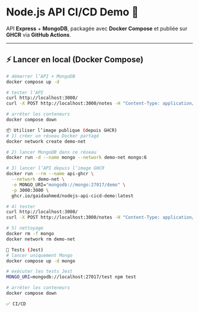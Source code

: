 # Node.js API CI/CD Demo 🚀

API **Express** + **MongoDB**, packagée avec **Docker Compose** et publiée sur **GHCR** via **GitHub Actions**.

---

## ⚡ Lancer en local (Docker Compose)

```bash
# démarrer l’API + MongoDB
docker compose up -d

# tester l’API
curl http://localhost:3000/
curl -X POST http://localhost:3000/notes -H "Content-Type: application/json" -d '{"text":"hello"}'

# arrêter les conteneurs
docker compose down

📦 Utiliser l’image publique (depuis GHCR)
# 1) créer un réseau Docker partagé
docker network create demo-net

# 2) lancer MongoDB dans ce réseau
docker run -d --name mongo --network demo-net mongo:6

# 3) lancer l’API depuis l’image GHCR
docker run --rm --name api-ghcr \
  --network demo-net \
  -e MONGO_URI="mongodb://mongo:27017/demo" \
  -p 3000:3000 \
  ghcr.io/gaidaahmed/nodejs-api-cicd-demo:latest

# 4) tester
curl http://localhost:3000/
curl -X POST http://localhost:3000/notes -H "Content-Type: application/json" -d '{"text":"depuis GHCR"}'

# 5) nettoyage
docker rm -f mongo
docker network rm demo-net

🧪 Tests (Jest)
# lancer uniquement Mongo
docker compose up -d mongo

# exécuter les tests Jest
MONGO_URI=mongodb://localhost:27017/test npm test

# arrêter les conteneurs
docker compose down

✅ CI/CD
